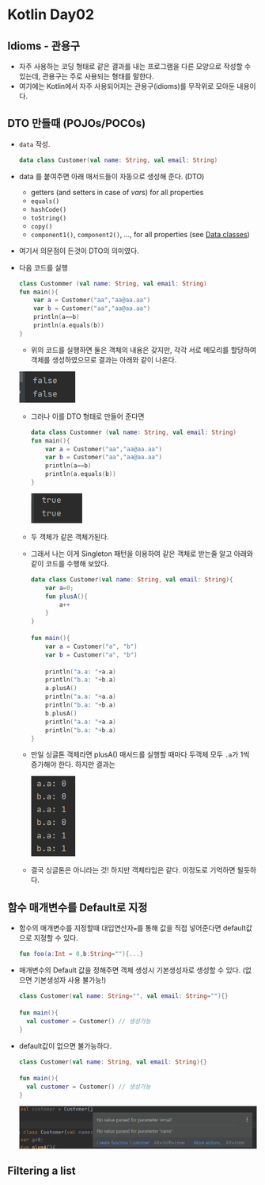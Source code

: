 # Kotlin Day02

## Idioms - 관용구

* 자주 사용하는 코딩 형태로 같은 결과를 내는 프로그램을 다른 모양으로 작성할 수 있는데, 관용구는 주로 사용되는 형태를 말한다. 
* 여기에는 Kotlin에서 자주 사용되어지는 관용구(idioms)를 무작위로 모아둔 내용이다.

## DTO 만들때 (POJOs/POCOs)

* `data` 작성.

  ```kotlin
  data class Customer(val name: String, val email: String)
  ```

* data 를 붙여주면 아래 매서드들이 자동으로 생성해 준다. (DTO)

  * getters (and setters in case of *var*s) for all properties
  * `equals()`
  * `hashCode()`
  * `toString()`
  * `copy()`
  * `component1()`, `component2()`, …, for all properties (see [Data classes](https://kotlinlang.org/docs/reference/data-classes.html))

* 여기서 의문점이 든것이 DTO의 의미였다.

* 다음 코드를 실행

  ```kotlin
  class Custommer (val name: String, val email: String)
  fun main(){
      var a = Customer("aa","aa@aa.aa")
      var b = Customer("aa","aa@aa.aa")
      println(a==b)
      println(a.equals(b))
  }
  ```

  * 위의 코드를 실행하면 둘은 객체의 내용은 갖지만, 각각 서로 메모리를 할당하여 객체를 생성하였으므로 결과는 아래와 같이 나온다.

  ![image-20200729124356586](KotlinDay02.assets/image-20200729124356586.png)

  * 그러나 이를 DTO 형태로 만들어 준다면

    ```kotlin
    data class Custommer (val name: String, val email: String)
    fun main(){
        var a = Customer("aa","aa@aa.aa")
        var b = Customer("aa","aa@aa.aa")
        println(a==b)
        println(a.equals(b))
    }
    ```

    ![image-20200729124502941](KotlinDay02.assets/image-20200729124502941.png)

  * 두 객체가 같은 객체가된다.

  * 그래서 나는 이게 Singleton 패턴을 이용하여 같은 객체로 받는줄 알고 아래와 같이 코드를 수행해 보았다.

    ```kotlin
    data class Customer(val name: String, val email: String){
        var a=0;
        fun plusA(){
            a++
        }
    }
    
    fun main(){
        var a = Customer("a", "b")
        var b = Customer("a", "b")
    
        println("a.a: "+a.a)
        println("b.a: "+b.a)
        a.plusA()
        println("a.a: "+a.a)
        println("b.a: "+b.a)
        b.plusA()
        println("a.a: "+a.a)
        println("b.a: "+b.a)
    }
    ```

  * 만일 싱글톤 객체라면 plusA() 매서드를 실행할 때마다 두객체 모두 `.a`가 1씩 증가해야 한다. 하지만 결과는

    ![image-20200729125212601](KotlinDay02.assets/image-20200729125212601.png)

  * 결국 싱글톤은 아니라는 것! 하지만 객체타입은 같다. 이정도로 기억하면 될듯하다.

## 함수 매개변수를 Default로 지정

* 함수의 매개변수를 지정할때 대입연산자`=`를 통해 값을 직접 넣어준다면 default값으로 지정할 수 있다.

  ```kotlin
  fun foo(a:Int = 0,b:String=""){...}
  ```

* 매개변수의 Default 값을 정해주면 객체 생성시 기본생성자로 생성할 수 있다. (없으면 기본생성자 사용 불가능!)

  ```kotlin
  class Customer(val name: String="", val email: String=""){}
  
  fun main(){
  	val customer = Customer() // 생성가능
  }
  ```

* default값이 없으면 불가능하다.

  ```kotlin
  class Customer(val name: String, val email: String){}
  
  fun main(){
  	val customer = Customer() // 생성가능
  }
  ```

  ![image-20200729131655467](KotlinDay02.assets/image-20200729131655467.png)

  

## Filtering a list




